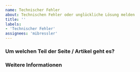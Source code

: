 ```yaml
---
name: Technischer Fehler
about: Technischen Fehler oder unglückliche Lösung melden
title: ''
labels:
- 'Technischer Fehler'
assignees: 'mibressler'
---
```

<!--
Bei Fragen, wende dich an die Q&A: https://github.com/tum-elaw/BayDiG-wiki/discussions/categories/q-a
-->
### Um welchen Teil der Seite / Artikel geht es?


### Weitere Informationen
